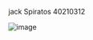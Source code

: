 jack Spiratos 
40210312

![image](https://github.com/SOEN345-WINTER2024/logic-coverage-lab-Spiratatoe/assets/95253269/cdbb5a90-d7bb-4ce6-91cc-e997137d60cf)

